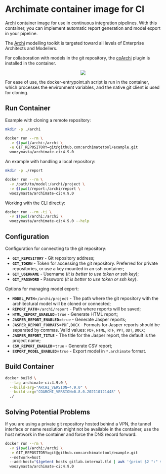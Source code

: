 # Archimate container image for CI

[Archi][Archi repository] container image for use in continuous integration
pipelines. With this container, you can implement automatic report generation
and model export in your pipeline.

The [Archi][] modelling toolkit is targeted toward all levels of Enterprise
Architects and Modellers.

For collaboration with models in the git repository, the [coArchi][] plugin
is installed in the container.

<p align="center" width="100%">
  <img src="https://raw.githubusercontent.com/WoozyMasta/archimate-ci-image/master/scheme.png" />
</p>

For ease of use, the docker-entrypoint.sh script is run in the container,
which processes the environment variables, and the native git client is used
for cloning.

## Run Container

Example with cloning a remote repository:

```bash
mkdir -p ./archi

docker run --rm \
  -v $(pwd)/archi:/archi \
  -e GIT_REPOSITORY=git@github.com:archimatetool/example.git
  woozymasta/archimate-ci:4.9.0
```

An example with handling a local repository:

```bash
mkdir -p ./report

docker run --rm \
  -v /path/to/model:/archi/project \
  -v $(pwd)/report:/archi/report \
  woozymasta/archimate-ci:4.9.0
```

Working with the CLI directly:

```bash
docker run --rm -ti \
  -v $(pwd)/archi:/archi \
  woozymasta/archimate-ci:4.9.0 --help
```

## Configuration

Configuration for connecting to the git repository:

* **`GIT_REPOSITORY`** - Git repository address;
* **`GIT_TOKEN`** - Token for accessing the git repository. Preferred
  for private repositories, or use a key mounted in an ssh container;
* **`GIT_USERNAME`** - Username (_it is better to use token or ssh key_);
* **`GIT_PASSWORD`** - Password (_it is better to use token or ssh key_).

Options for managing model export:

* **`MODEL_PATH`**=`/archi/project` - The path where the git repository with
  the architectural model will be cloned or connected;
* **`REPORT_PATH`**=`/archi/report` - Path where reports will be saved;
* **`HTML_REPORT_ENABLED`**=`true` - Generate HTML report;
* **`JASPER_REPORT_ENABLED`**=`true` - Generate Jasper reports;
* **`JASPER_REPORT_FORMATS`**=`PDF,DOCX` - Formats for Jasper reports should be
  separated by commas. Valid values: `PDF`, `HTML`, `RTF`, `PPT`, `ODT`, `DOCX`;
* **`JASPER_REPORT_TITLE`** - The title for the Jasper report, the default is
  the project name;
* **`CSV_REPORT_ENABLED`**=`true` - Generate CSV report;
* **`EXPORT_MODEL_ENABLED`**=`true` - Export model in `*.archimate` format.

## Build Container

```bash
docker build \
  --tag archimate-ci:4.9.0 \
  --build-arg="ARCHI_VERSION=4.9.0" \
  --build-arg="COARCHI_VERSION=0.8.0.202110121448" \
  ./
```

## Solving Potential Problems

If you are using a private git repository hosted behind a VPN, the tunnel
interface or name resolution might not be available in the container, use the
host network in the container and force the DNS record forward.

```bash
docker run --rm \
  -v $(pwd)/archi:/archi \
  -e GIT_REPOSITORY=git@github.com:archimatetool/example.git
  --network=host
  --add-host="$(getent hosts gitlab.internal.tld | awk '{print $2 ":" $1}')"
  woozymasta/archimate-ci:4.9.0
```

<!-- links -->

[Archi]: https://www.archimatetool.com "The Open Source modelling toolkit for creating ArchiMate models and sketches."
[Archi repository]: https://github.com/archimatetool/archi "Archi: ArchiMate Modelling Tool "
[coArchi]: https://github.com/archimatetool/archi-modelrepository-plugin "coArchi – Model Collaboration for Archi"
